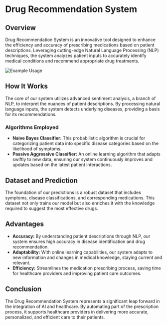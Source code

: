 # Drug Recommendation System

## Overview
Drug Recommendation System is an innovative tool designed to enhance the efficiency and accuracy of prescribing medications based on patient descriptions. Leveraging cutting-edge Natural Language Processing (NLP) techniques, the system analyzes patient inputs to accurately identify medical conditions and recommend appropriate drug treatments.

![Example Usage](https://github.com/lahirumenik/Drug-Recommendation-System/assets/115687865/0d2f943c-efaf-43a1-89b8-45e59836ce3e)

## How It Works
The core of our system utilizes advanced sentiment analysis, a branch of NLP, to interpret the nuances of patient descriptions. By processing natural language inputs, the system detects underlying diseases, providing a basis for its recommendations.

### Algorithms Employed
- **Naive Bayes Classifier:** This probabilistic algorithm is crucial for categorizing patient data into specific disease categories based on the likelihood of symptoms.
- **Passive Aggressive Classifier:** An online learning algorithm that adapts swiftly to new data, ensuring our system continuously improves and updates based on the latest patient interactions.

## Dataset and Prediction
The foundation of our predictions is a robust dataset that includes symptoms, disease classifications, and corresponding medications. This dataset not only trains our model but also enriches it with the knowledge required to suggest the most effective drugs.

## Advantages
- **Accuracy:** By understanding patient descriptions through NLP, our system ensures high accuracy in disease identification and drug recommendation.
- **Adaptability:** With online learning capabilities, our system adapts to new information and changes in medical knowledge, staying current and relevant.
- **Efficiency:** Streamlines the medication prescribing process, saving time for healthcare providers and improving patient care outcomes.

## Conclusion
The Drug Recommendation System represents a significant leap forward in the integration of AI and healthcare. By automating part of the prescription process, it supports healthcare providers in delivering more accurate, personalized, and efficient care to their patients.

